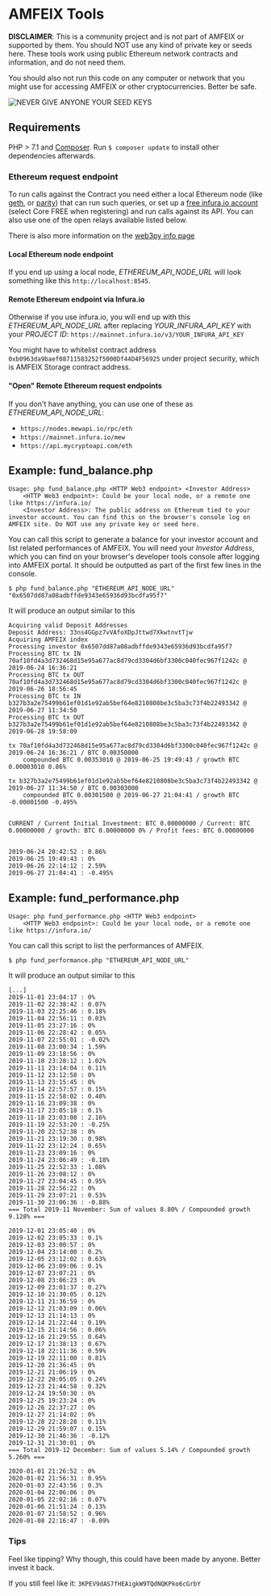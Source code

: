 AMFEIX Tools
============

**DISCLAIMER**: This is a community project and is not part of AMFEIX or supported by them. You should NOT use any kind of private key or seeds here. These tools work using public Ethereum network contracts and information, and do not need them.

You should also not run this code on any computer or network that you might use for accessing AMFEIX or other cryptocurrencies. Better be safe.

![NEVER GIVE ANYONE YOUR SEED KEYS](https://i.imgur.com/iaTou8c.png)

## Requirements
PHP > 7.1 and [Composer](https://getcomposer.org/). Run `$ composer update` to install other dependencies afterwards.

### Ethereum request endpoint
To run calls against the Contract you need either a local Ethereum node (like [geth](https://ethereum.github.io/go-ethereum/), or [parity](https://www.parity.io/)) that can run such queries, or set up a [free infura.io account](https://infura.io/) (select Core FREE when registering) and run calls against its API.
You can also use one of the open relays available listed below.

There is also more information on the [web3py info page](https://web3py.readthedocs.io/en/stable/node.html)

#### Local Ethereum node endpoint

If you end up using a local node, *ETHEREUM_API_NODE_URL* will look something like this `http://localhost:8545`.

#### Remote Ethereum endpoint via Infura.io
Otherwise if you use infura.io, you will end up with this *ETHEREUM_API_NODE_URL* after replacing *YOUR_INFURA_API_KEY* with your *PROJECT ID*:  `https://mainnet.infura.io/v3/YOUR_INFURA_API_KEY`

You might have to whitelist contract address `0xb0963da9baef08711583252f5000Df44D4F56925` under project security, which is AMFEIX Storage contract address.

#### "Open" Remote Ethereum request endpoints

If you don't have anything, you can use one of these as *ETHEREUM_API_NODE_URL*:
 - `https://nodes.mewapi.io/rpc/eth`
 - `https://mainnet.infura.io/mew`
 - `https://api.mycryptoapi.com/eth`


## Example: fund_balance.php
```
Usage: php fund_balance.php <HTTP Web3 endpoint> <Investor Address>
	<HTTP Web3 endpoint>: Could be your local node, or a remote one like https://infura.io/
	<Investor Address>: The public address on Ethereum tied to your investor account. You can find this on the browser's console log on AMFEIX site. Do NOT use any private key or seed here.
```


You can call this script to generate a balance for your investor account and list related performances of AMFEIX. You will need your *Investor Address*, which you can find on your browser's developer tools console after logging into AMFEIX portal. It should be outputted as part of the first few lines in the console.

```
$ php fund_balance.php "ETHEREUM_API_NODE_URL" "0x6507dd87a08adbffde9343e65936d93bcdfa95f7"
```

It will produce an output similar to this
```
Acquiring valid Deposit Addresses
Deposit Address: 33ns4GGpz7vVAfoXDpJttwd7XkwtnvtTjw
Acquiring AMFEIX index
Processing investor 0x6507dd87a08adbffde9343e65936d93bcdfa95f7
Processing BTC tx IN  70af10fd4a3d732468d15e95a677ac8d79cd3304d6bf3300c040fec967f1242c @ 2019-06-24 16:36:21
Processing BTC tx OUT 70af10fd4a3d732468d15e95a677ac8d79cd3304d6bf3300c040fec967f1242c @ 2019-06-26 18:56:45
Processing BTC tx IN  b327b3a2e75499b61ef01d1e92ab5bef64e8210808be3c5ba3c73f4b22493342 @ 2019-06-27 11:34:50
Processing BTC tx OUT b327b3a2e75499b61ef01d1e92ab5bef64e8210808be3c5ba3c73f4b22493342 @ 2019-06-28 19:58:09

tx 70af10fd4a3d732468d15e95a677ac8d79cd3304d6bf3300c040fec967f1242c @ 2019-06-24 16:36:21 / BTC 0.00350000
	compounded BTC 0.00353010 @ 2019-06-25 19:49:43 / growth BTC 0.00003010 0.86%

tx b327b3a2e75499b61ef01d1e92ab5bef64e8210808be3c5ba3c73f4b22493342 @ 2019-06-27 11:34:50 / BTC 0.00303000
	compounded BTC 0.00301500 @ 2019-06-27 21:04:41 / growth BTC -0.00001500 -0.495%


CURRENT / Current Initial Investment: BTC 0.00000000 / Current: BTC 0.00000000 / growth: BTC 0.00000000 0% / Profit fees: BTC 0.00000000


2019-06-24 20:42:52 : 0.86%
2019-06-25 19:49:43 : 0%
2019-06-26 22:14:12 : 2.59%
2019-06-27 21:04:41 : -0.495%
```


## Example: fund_performance.php
```
Usage: php fund_performance.php <HTTP Web3 endpoint>
	<HTTP Web3 endpoint>: Could be your local node, or a remote one like https://infura.io/
```

You can call this script to list the performances of AMFEIX.

```
$ php fund_performance.php "ETHEREUM_API_NODE_URL"
```

It will produce an output similar to this
```
[...]
2019-11-01 23:04:17 : 0%
2019-11-02 22:38:42 : 0.07%
2019-11-03 22:25:46 : 0.18%
2019-11-04 22:56:11 : 0.03%
2019-11-05 23:27:16 : 0%
2019-11-06 22:28:42 : 0.05%
2019-11-07 22:55:01 : -0.02%
2019-11-08 23:00:34 : 1.59%
2019-11-09 23:18:56 : 0%
2019-11-10 23:28:12 : 1.02%
2019-11-11 23:14:04 : 0.11%
2019-11-12 23:12:58 : 0%
2019-11-13 23:15:45 : 0%
2019-11-14 22:57:57 : 0.15%
2019-11-15 22:58:02 : 0.48%
2019-11-16 23:09:38 : 0%
2019-11-17 23:05:18 : 0.1%
2019-11-18 23:03:08 : 2.16%
2019-11-19 22:53:20 : -0.25%
2019-11-20 22:52:38 : 0%
2019-11-21 23:19:30 : 0.98%
2019-11-22 23:12:24 : 0.65%
2019-11-23 23:09:16 : 0%
2019-11-24 23:06:49 : -0.18%
2019-11-25 22:52:33 : 1.08%
2019-11-26 23:08:12 : 0%
2019-11-27 23:04:45 : 0.95%
2019-11-28 22:56:22 : 0%
2019-11-29 23:07:21 : 0.53%
2019-11-30 23:06:36 : -0.88%
=== Total 2019-11 November: Sum of values 8.80% / Compounded growth 9.128% ===

2019-12-01 23:05:40 : 0%
2019-12-02 23:05:33 : 0.1%
2019-12-03 23:00:57 : 0%
2019-12-04 23:14:00 : 0.2%
2019-12-05 23:12:02 : 0.63%
2019-12-06 23:09:06 : 0.1%
2019-12-07 23:07:21 : 0%
2019-12-08 23:06:23 : 0%
2019-12-09 23:01:37 : 0.27%
2019-12-10 21:30:05 : 0.12%
2019-12-11 21:36:59 : 0%
2019-12-12 21:03:09 : 0.06%
2019-12-13 21:14:13 : 0%
2019-12-14 21:22:44 : 0.19%
2019-12-15 21:14:56 : 0.06%
2019-12-16 21:29:55 : 0.64%
2019-12-17 21:38:13 : 0.67%
2019-12-18 22:11:36 : 0.59%
2019-12-19 22:11:00 : 0.81%
2019-12-20 21:36:45 : 0%
2019-12-21 21:06:19 : 0%
2019-12-22 20:05:05 : 0.24%
2019-12-23 21:44:58 : 0.32%
2019-12-24 19:50:30 : 0%
2019-12-25 19:23:24 : 0%
2019-12-26 22:37:27 : 0%
2019-12-27 21:14:02 : 0%
2019-12-28 22:28:28 : 0.11%
2019-12-29 21:59:07 : 0.15%
2019-12-30 21:46:36 : -0.12%
2019-12-31 21:30:01 : 0%
=== Total 2019-12 December: Sum of values 5.14% / Compounded growth 5.260% ===

2020-01-01 21:26:52 : 0%
2020-01-02 21:56:31 : 0.95%
2020-01-03 22:43:56 : 0.3%
2020-01-04 22:06:06 : 0%
2020-01-05 22:02:16 : 0.07%
2020-01-06 21:51:24 : 0.13%
2020-01-07 21:58:52 : 0.96%
2020-01-08 22:16:47 : -0.09%
```

### Tips
Feel like tipping? Why though, this could have been made by anyone. Better invest it back.

If you still feel like it: `3KPEV9dAS7fHEAigkW9TQdNQKPko6cGrbY`
